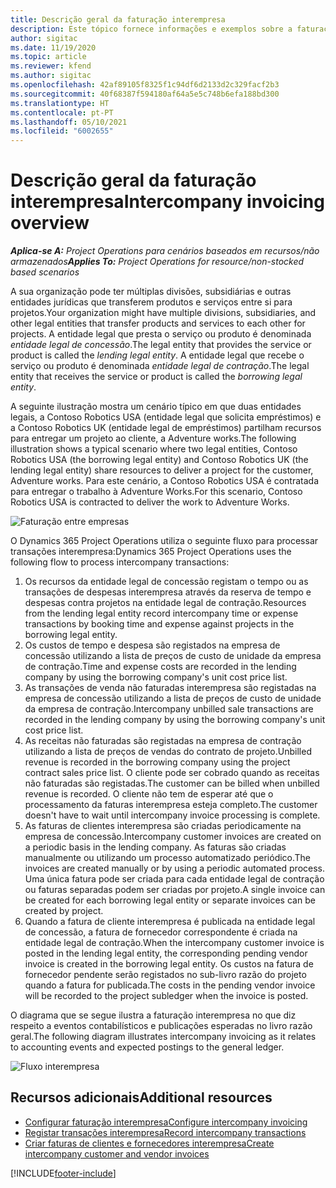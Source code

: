 ```yaml
---
title: Descrição geral da faturação interempresa
description: Este tópico fornece informações e exemplos sobre a faturação interempresa para projetos.
author: sigitac
ms.date: 11/19/2020
ms.topic: article
ms.reviewer: kfend
ms.author: sigitac
ms.openlocfilehash: 42af89105f8325f1c94df6d2133d2c329facf2b3
ms.sourcegitcommit: 40f68387f594180af64a5e5c748b6efa188bd300
ms.translationtype: HT
ms.contentlocale: pt-PT
ms.lasthandoff: 05/10/2021
ms.locfileid: "6002655"
---
```

# <a name="intercompany-invoicing-overview"></a><span data-ttu-id="26c3c-103">Descrição geral da faturação interempresa</span><span class="sxs-lookup"><span data-stu-id="26c3c-103">Intercompany invoicing overview</span></span>

<span data-ttu-id="26c3c-104">_**Aplica-se A:** Project Operations para cenários baseados em recursos/não armazenados_</span><span class="sxs-lookup"><span data-stu-id="26c3c-104">_**Applies To:** Project Operations for resource/non-stocked based scenarios_</span></span>

<span data-ttu-id="26c3c-105">A sua organização pode ter múltiplas divisões, subsidiárias e outras entidades jurídicas que transferem produtos e serviços entre si para projetos.</span><span class="sxs-lookup"><span data-stu-id="26c3c-105">Your organization might have multiple divisions, subsidiaries, and other legal entities that transfer products and services to each other for projects.</span></span> <span data-ttu-id="26c3c-106">A entidade legal que presta o serviço ou produto é denominada *entidade legal de concessão*.</span><span class="sxs-lookup"><span data-stu-id="26c3c-106">The legal entity that provides the service or product is called the *lending legal entity*.</span></span> <span data-ttu-id="26c3c-107">A entidade legal que recebe o serviço ou produto é denominada *entidade legal de contração*.</span><span class="sxs-lookup"><span data-stu-id="26c3c-107">The legal entity that receives the service or product is called the *borrowing legal entity*.</span></span>

<span data-ttu-id="26c3c-108">A seguinte ilustração mostra um cenário típico em que duas entidades legais, a Contoso Robotics USA (entidade legal que solicita empréstimos) e a Contoso Robotics UK (entidade legal de empréstimos) partilham recursos para entregar um projeto ao cliente, a Adventure works.</span><span class="sxs-lookup"><span data-stu-id="26c3c-108">The following illustration shows a typical scenario where two legal entities, Contoso Robotics USA (the borrowing legal entity) and Contoso Robotics UK (the lending legal entity) share resources to deliver a project for the customer, Adventure works.</span></span> <span data-ttu-id="26c3c-109">Para este cenário, a Contoso Robotics USA é contratada para entregar o trabalho à Adventure Works.</span><span class="sxs-lookup"><span data-stu-id="26c3c-109">For this scenario, Contoso Robotics USA is contracted to deliver the work to Adventure Works.</span></span>

![Faturação entre empresas](./media/IntercompanyScenario.png) 

<span data-ttu-id="26c3c-111">O Dynamics 365 Project Operations utiliza o seguinte fluxo para processar transações interempresa:</span><span class="sxs-lookup"><span data-stu-id="26c3c-111">Dynamics 365 Project Operations uses the following flow to process intercompany transactions:</span></span>

1. <span data-ttu-id="26c3c-112">Os recursos da entidade legal de concessão registam o tempo ou as transações de despesas interempresa através da reserva de tempo e despesas contra projetos na entidade legal de contração.</span><span class="sxs-lookup"><span data-stu-id="26c3c-112">Resources from the lending legal entity record intercompany time or expense transactions by booking time and expense against projects in the borrowing legal entity.</span></span>
2. <span data-ttu-id="26c3c-113">Os custos de tempo e despesa são registados na empresa de concessão utilizando a lista de preços de custo de unidade da empresa de contração.</span><span class="sxs-lookup"><span data-stu-id="26c3c-113">Time and expense costs are recorded in the lending company by using the borrowing company's unit cost price list.</span></span>
3. <span data-ttu-id="26c3c-114">As transações de venda não faturadas interempresa são registadas na empresa de concessão utilizando a lista de preços de custo de unidade da empresa de contração.</span><span class="sxs-lookup"><span data-stu-id="26c3c-114">Intercompany unbilled sale transactions are recorded in the lending company by using the borrowing company's unit cost price list.</span></span>
4. <span data-ttu-id="26c3c-115">As receitas não faturadas são registadas na empresa de contração utilizando a lista de preços de vendas do contrato de projeto.</span><span class="sxs-lookup"><span data-stu-id="26c3c-115">Unbilled revenue is recorded in the borrowing company using the project contract sales price list.</span></span> <span data-ttu-id="26c3c-116">O cliente pode ser cobrado quando as receitas não faturadas são registadas.</span><span class="sxs-lookup"><span data-stu-id="26c3c-116">The customer can be billed when unbilled revenue is recorded.</span></span> <span data-ttu-id="26c3c-117">O cliente não tem de esperar até que o processamento da faturas interempresa esteja completo.</span><span class="sxs-lookup"><span data-stu-id="26c3c-117">The customer doesn't have to wait until intercompany invoice processing is complete.</span></span>
5. <span data-ttu-id="26c3c-118">As faturas de clientes interempresa são criadas periodicamente na empresa de concessão.</span><span class="sxs-lookup"><span data-stu-id="26c3c-118">Intercompany customer invoices are created on a periodic basis in the lending company.</span></span> <span data-ttu-id="26c3c-119">As faturas são criadas manualmente ou utilizando um processo automatizado periódico.</span><span class="sxs-lookup"><span data-stu-id="26c3c-119">The invoices are created manually or by using a periodic automated process.</span></span> <span data-ttu-id="26c3c-120">Uma única fatura pode ser criada para cada entidade legal de contração ou faturas separadas podem ser criadas por projeto.</span><span class="sxs-lookup"><span data-stu-id="26c3c-120">A single invoice can be created for each borrowing legal entity or separate invoices can be created by project.</span></span>
6. <span data-ttu-id="26c3c-121">Quando a fatura de cliente interempresa é publicada na entidade legal de concessão, a fatura de fornecedor correspondente é criada na entidade legal de contração.</span><span class="sxs-lookup"><span data-stu-id="26c3c-121">When the intercompany customer invoice is posted in the lending legal entity, the corresponding pending vendor invoice is created in the borrowing legal entity.</span></span> <span data-ttu-id="26c3c-122">Os custos na fatura de fornecedor pendente serão registados no sub-livro razão do projeto quando a fatura for publicada.</span><span class="sxs-lookup"><span data-stu-id="26c3c-122">The costs in the pending vendor invoice will be recorded to the project subledger when the invoice is posted.</span></span>

<span data-ttu-id="26c3c-123">O diagrama que se segue ilustra a faturação interempresa no que diz respeito a eventos contabilísticos e publicações esperadas no livro razão geral.</span><span class="sxs-lookup"><span data-stu-id="26c3c-123">The following diagram illustrates intercompany invoicing as it relates to accounting events and expected postings to the general ledger.</span></span>

![Fluxo interempresa](./media/IntercompanyFlow.png)

## <a name="additional-resources"></a><span data-ttu-id="26c3c-125">Recursos adicionais</span><span class="sxs-lookup"><span data-stu-id="26c3c-125">Additional resources</span></span>

- [<span data-ttu-id="26c3c-126">Configurar faturação interempresa</span><span class="sxs-lookup"><span data-stu-id="26c3c-126">Configure intercompany invoicing</span></span>](configure-intercompany-invoicing.md)
- [<span data-ttu-id="26c3c-127">Registar transações interempresa</span><span class="sxs-lookup"><span data-stu-id="26c3c-127">Record intercompany transactions</span></span>](create-intercompany-transactions.md)
- [<span data-ttu-id="26c3c-128">Criar faturas de clientes e fornecedores interempresa</span><span class="sxs-lookup"><span data-stu-id="26c3c-128">Create intercompany customer and vendor invoices</span></span>](create-intercompany-customer-vendor-invoices.md)


[!INCLUDE[footer-include](../includes/footer-banner.md)]